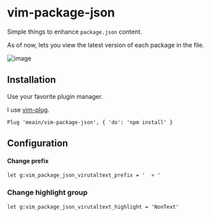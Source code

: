 # vim-package-json

Simple things to enhance `package.json` content.

As of now, lets you view the latest version of each package in the file.

![image](https://i.imgur.com/grOUvbJ.png)

## Installation

Use your favorite plugin manager.

I use [vim-plug](https://github.com/junegunn/vim-plug).
```vim
Plug 'meain/vim-package-json', { 'do': 'npm install' }
```

## Configuration

#### Change prefix

```
let g:vim_package_json_virutaltext_prefix = '  ¤ '
```

### Change highlight group

```
let g:vim_package_json_virutaltext_highlight = 'NonText'
```


